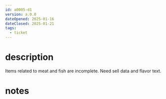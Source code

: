 ```yaml
---
id: a0005-d1
version: a.0.0
dateOpened: 2025-01-16
dateClosed: 2025-01-21
tags:
  - ticket
---
```

# description
Items related to meat and fish are incomplete. Need sell data and flavor text.
# notes

